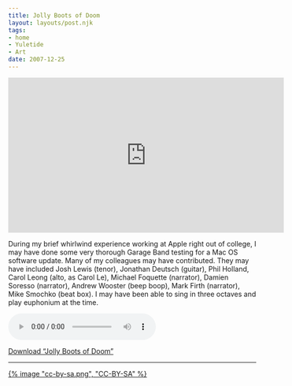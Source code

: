 ```yaml
---
title: Jolly Boots of Doom
layout: layouts/post.njk
tags:
- home
- Yuletide
- Art
date: 2007-12-25
---
```


<div class="youtube-video-container"><iframe width="560" height="315" src="https://www.youtube.com/embed/DlO1nepcdss?si=XmqTKaRWPWEFvA2K" title="YouTube video player" frameborder="0" allow="accelerometer; autoplay; clipboard-write; encrypted-media; gyroscope; picture-in-picture; web-share" allowfullscreen></iframe></div>

During my brief whirlwind experience working at Apple right out of college, I
may have done some very thorough Garage Band testing for a Mac OS software
update.
Many of my colleagues may have contributed.
They may have included Josh Lewis (tenor), Jonathan Deutsch (guitar), Phil
Holland, Carol Leong (alto, as Carol Le), Michael Foquette (narrator), Damien
Soresso (narrator), Andrew Wooster (beep boop), Mark Firth (narrator), Mike
Smochko (beat box).
I may have been able to sing in three octaves and play euphonium at the time.

<audio controls src="/jolly-boots-of-doom.mp3"></audio>

[Download “Jolly Boots of Doom”](/jolly-boots-of-doom.mp3)

---

[{% image "cc-by-sa.png", "CC-BY-SA" %}](https://creativecommons.org/licenses/by-sa/4.0/)

